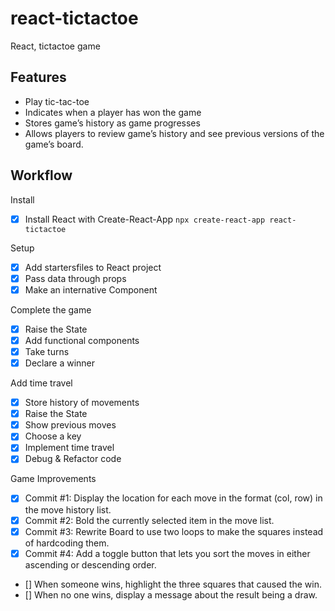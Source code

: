 # react-tictactoe
React, tictactoe game

## Features 
- Play tic-tac-toe
- Indicates when a player has won the game
- Stores game’s history as game progresses
- Allows players to review game’s history and see previous versions of the game’s board.

## Workflow 
Install
- [X] Install React with Create-React-App ```npx create-react-app react-tictactoe```

Setup
- [X] Add startersfiles to React project
- [X] Pass data through props
- [X] Make an internative Component 

Complete the game
- [X] Raise the State
- [X] Add functional components
- [X] Take turns
- [X] Declare a winner 

Add time travel
- [X] Store history of movements 
- [X] Raise the State
- [X] Show previous moves
- [X] Choose a key 
- [X] Implement time travel 
- [X] Debug & Refactor code 

Game Improvements 
- [X] Commit #1: Display the location for each move in the format (col, row) in the move history list.
- [X] Commit #2: Bold the currently selected item in the move list.
- [X] Commit #3: Rewrite Board to use two loops to make the squares instead of hardcoding them.
- [X] Commit #4: Add a toggle button that lets you sort the moves in either ascending or descending order.
- [] When someone wins, highlight the three squares that caused the win.
- [] When no one wins, display a message about the result being a draw.
